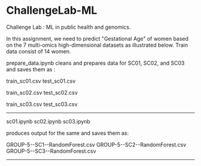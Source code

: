# ChallengeLab-ML
Challenge Lab : ML in public health and genomics.

In this assignment, we need to predict "Gestational Age" of women based on the 7 multi-omics high-dimensional datasets as illustrated below. Train data consist of 14 women.

prepare_data.ipynb cleans and prepares data for SC01, SC02, and SC03 and saves them as :

train_sc01.csv
test_sc01.csv

train_sc02.csv
test_sc02.csv

train_sc03.csv
test_sc03.csv

---

sc01.ipynb
sc02.ipynb
sc03.ipynb

produces output for the same and saves them as:

GROUP-5--SC1--RandomForest.csv
GROUP-5--SC2--RandomForest.csv
GROUP-5--SC3--RandomForest.csv

---
